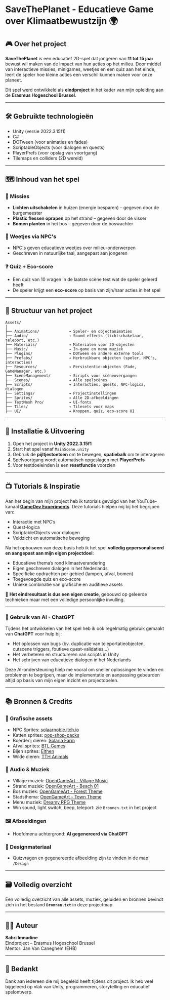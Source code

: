 # SaveThePlanet - Educatieve Game over Klimaatbewustzijn 🌍

## 🎮 Over het project

**SaveThePlanet** is een educatief 2D-spel dat jongeren van **11 tot 15 jaar** bewust wil maken van de impact van hun acties op het milieu. Door middel van interactieve missies, minigames, weetjes en een quiz aan het einde, leert de speler hoe kleine acties een verschil kunnen maken voor onze planeet.

Dit spel werd ontwikkeld als **eindproject** in het kader van mijn opleiding aan de **Erasmus Hogeschool Brussel**.

---

## 🛠️ Gebruikte technologieën

- Unity (versie 2022.3.15f1)
- C#
- DOTween (voor animaties en fades)
- ScriptableObjects (voor dialogen en quests)
- PlayerPrefs (voor opslag van voortgang)
- Tilemaps en colliders (2D wereld)

---

## 🗺️ Inhoud van het spel

### 🌱 Missies
- **Lichten uitschakelen** in huizen (energie besparen) – gegeven door de burgemeester
- **Plastic flessen oprapen** op het strand – gegeven door de visser
- **Bomen planten** in het bos – gegeven door de boswachter

### 🧠 Weetjes via NPC's
- NPC's geven educatieve weetjes over milieu-onderwerpen
- Geschreven in natuurlijke taal, aangepast aan jongeren

### ❓ Quiz + Eco-score
- Een quiz van 10 vragen in de laatste scène test wat de speler geleerd heeft
- De speler krijgt een **eco-score** op basis van zijn/haar acties in het spel

---

## 📁 Structuur van het project

```plaintext
Assets/
│
├── Animations/             → Speler- en objectanimaties
├── Audio/                  → Sound effects (lichtschakelaar, teleport, etc.)
├── Materials/              → Materialen voor 2D-objecten
├── Music/                  → In-game en menu muziek
├── Plugins/                → DOTween en andere externe tools
├── Prefabs/                → Herbruikbare objecten (speler, NPC's, interacties)
├── Resources/              → Persistentie-objecten (Fade, GameManager, etc.)
├── SceneManagement/        → Scripts voor scèneovergangen
├── Scenes/                 → Alle spelscènes
├── Scripts/                → Interacties, quests, NPC-logica, dialogen
├── Settings/               → Projectinstellingen
├── Sprites/                → Alle 2D-afbeeldingen
├── TextMesh Pro/           → UI-fonts
├── Tiles/                  → Tilesets voor maps
├── UI/                     → Knoppen, quiz, eco-score UI
```

---

## 🔧 Installatie & Uitvoering

1. Open het project in **Unity 2022.3.15f1**
2. Start het spel vanaf `MainScene.unity`
3. Gebruik de **pijltjestoetsen** om te bewegen, **spatiebalk** om te interageren
4. Spelvoortgang wordt automatisch opgeslagen met **PlayerPrefs**
5. Voor testdoeleinden is een **resetfunctie** voorzien

---

## 📺 Tutorials & Inspiratie

Aan het begin van mijn project heb ik tutorials gevolgd van het YouTube-kanaal [**GameDev Experiments**](https://www.youtube.com/@GameDevExperiments/videos). Deze tutorials hielpen mij bij het begrijpen van:

- Interactie met NPC’s  
- Quest-logica  
- ScriptableObjects voor dialogen  
- Veldzicht en automatische beweging  

Na het opbouwen van deze basis heb ik het spel **volledig gepersonaliseerd en aangepast aan mijn eigen projectdoel**:

- Educatieve thema’s rond klimaatverandering  
- Eigen geschreven dialogen in het Nederlands  
- Specifieke opdrachten per gebied (lampen, afval, bomen)  
- Toegevoegde quiz en eco-score  
- Unieke combinatie van grafische en auditieve assets  

🎯 **Het eindresultaat is dus een eigen creatie**, gebouwd op geleerde technieken maar met een volledige persoonlijke invulling.


---

### 🤖 Gebruik van AI - ChatGPT

Tijdens het ontwikkelen van het spel heb ik ook regelmatig gebruik gemaakt van **ChatGPT** voor hulp bij:
- Het oplossen van bugs (bv. duplicatie van teleportatieobjecten, cutscene triggers, foutieve quest-validaties…)
- Het verbeteren en structureren van scripts in Unity
- Het schrijven van educatieve dialogen in het Nederlands

Deze AI-ondersteuning hielp me vooral om sneller oplossingen te vinden en problemen te begrijpen, maar de implementatie en aanpassing gebeurden altijd op basis van mijn eigen inzicht en projectdoelen.

---

## 📚 Bronnen & Credits

### 🎨 Grafische assets
- NPC Sprites: [solaarnoble.itch.io](https://solaarnoble.itch.io/free-npcs)
- Katten sprites: [pop-shop-packs](https://pop-shop-packs.itch.io/cats-pixel-asset-pack?download)
- Boerderij dieren: [Solaria Farm](https://jamiebrownhill.itch.io/solaria-farm-animal-sprites?download)
- Afval sprites: [BTL Games](https://btl-games.itch.io/trash-and-junk-asset-pack?download)
- Bijen sprites: [Elthen](https://elthen.itch.io/2d-pixel-art-bumble-bee-sprites)
- Wilde dieren: [TTH Animals](https://thkaspar.itch.io/tth-animals)

### 🎵 Audio & Muziek
- Village muziek: [OpenGameArt - Village Music](https://opengameart.org/content/village-music)
- Strand muziek: [OpenGameArt - Beach 01](https://opengameart.org/content/beach-01)
- Bos muziek: [OpenGameArt - Forest Theme](https://opengameart.org/content/forest-theme)
- Stadsthema: [OpenGameArt - Town Theme](https://opengameart.org/content/town-theme-rpg)
- Menu muziek: [Dreamy RPG Theme](https://opengameart.org/content/dreamy-side-scrolling-rpg-title-menu-and-rpg-village-exploration-hitctrl-remixed)
- Win sound, light switch, beep, teleport: zie `Bronnen.txt` in het project

### 🖼️ Afbeeldingen
- Hoofdmenu achtergrond: **AI gegenereerd via ChatGPT**

### 📁 Designmateriaal
- Quizvragen en gegenereerde afbeelding zijn te vinden in de map `/Design`


---

## 🗃️ Volledig overzicht

Een volledig overzicht van alle assets, muziek, geluiden en bronnen bevindt zich in het bestand **`Bronnen.txt`** in deze projectmap.

---

## 👨‍💻 Auteur

**Sabri Imnadine**  
Eindproject – Erasmus Hogeschool Brussel   
Mentor: Jan Van Caneghem (EHB) 

---

## 🙏 Bedankt

Dank aan iedereen die mij begeleid heeft tijdens dit project. Ik heb veel bijgeleerd op vlak van Unity, programmeren, storytelling en educatief spelontwerp.






